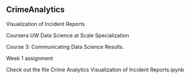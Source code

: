 ## CrimeAnalytics
Visualization of Incident Reports

Coursera UW Data Science at Scale Specialization

Course 3: Communicating Data Science Results.

Week 1 assignment

Check out the file Crime Analytics Visualization of Incident Reports.ipynb
